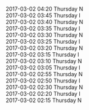 2017-03-02 04:20 Thursday  N  
2017-03-02 03:45 Thursday  I  
2017-03-02 03:40 Thursday  N  
2017-03-02 03:35 Thursday  I  
2017-03-02 03:30 Thursday  N  
2017-03-02 03:25 Thursday  I  
2017-03-02 03:20 Thursday  N  
2017-03-02 03:15 Thursday  I  
2017-03-02 03:10 Thursday  N  
2017-03-02 03:05 Thursday  I  
2017-03-02 02:55 Thursday  N  
2017-03-02 02:50 Thursday  I  
2017-03-02 02:30 Thursday  N  
2017-03-02 02:20 Thursday  I  
2017-03-02 02:15 Thursday  N  
